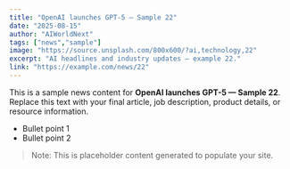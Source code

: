 ```yaml
---
title: "OpenAI launches GPT-5 — Sample 22"
date: "2025-08-15"
author: "AIWorldNext"
tags: ["news","sample"]
image: "https://source.unsplash.com/800x600/?ai,technology,22"
excerpt: "AI headlines and industry updates — example 22."
link: "https://example.com/news/22"
---
```


This is a sample news content for **OpenAI launches GPT-5 — Sample 22**. Replace this text with your final article, job description, product details, or resource information.

- Bullet point 1
- Bullet point 2

> Note: This is placeholder content generated to populate your site.
